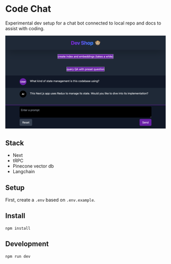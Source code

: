 # Code Chat

Experimental dev setup for a chat bot connected to local repo and docs to assist with coding.

![Example Image](./public/dev-shop.png)


## Stack
- Next
- tRPC
- Pinecone vector db
- Langchain

## Setup

First, create a `.env` based on `.env.example`.

## Install
```
npm install
```

## Development
```
npm run dev
```
